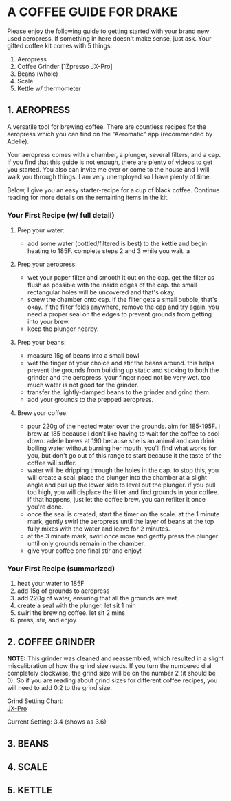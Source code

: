 # A COFFEE GUIDE FOR DRAKE

Please enjoy the following guide to getting started with your brand new used aeropress. If something in here doesn't make sense, just ask. Your gifted coffee kit comes with 5 things:  

1. Aeropress
2. Coffee Grinder [1Zpresso JX-Pro]
3. Beans (whole)
4. Scale
5. Kettle w/ thermometer


## 1. AEROPRESS

A versatile tool for brewing coffee. There are countless recipes for the aeropress which you can find on the "Aeromatic" app (recommended by Adelle).  

Your aeropress comes with a chamber, a plunger, several filters, and a cap. If you find that this guide is not enough, there are plenty of videos to get you started. You also can invite me over or come to the house and I will walk you through things. I am very unemployed so I have plenty of time.  

Below, I give you an easy starter-recipe for a cup of black coffee. Continue reading for more details on the remaining items in the kit.  

### Your First Recipe (w/ full detail)

1. Prep your water:
    - add some water (bottled/filtered is best) to the kettle and begin heating to 185F. complete steps 2 and 3 while you wait. a

2. Prep your aeropress:
    - wet your paper filter and smooth it out on the cap. get the filter as flush as possible with the inside edges of the cap. the small rectangular holes will be uncovered and that's okay.
    - screw the chamber onto cap. if the filter gets a small bubble, that's okay. if the filter folds anywhere, remove the cap and try again. you need a proper seal on the edges to prevent grounds from getting into your brew.
    - keep the plunger nearby.

3. Prep your beans:
    - measure 15g of beans into a small bowl
    - wet the finger of your choice and stir the beans around. this helps prevent the grounds from building up static and sticking to both the grinder and the aeropress. your finger need not be very wet. too much water is not good for the grinder.
    - transfer the lightly-damped beans to the grinder and grind them.
    - add your grounds to the prepped aeropress.

4. Brew your coffee:
    - pour 220g of the heated water over the grounds. aim for 185-195F. i brew at 185 because i don't like having to wait for the coffee to cool down. adelle brews at 190 because she is an animal and can drink boiling water without burning her mouth. you'll find what works for you, but don't go out of this range to start because it the taste of the coffee will suffer.
    - water will be dripping through the holes in the cap. to stop this, you will create a seal. place the plunger into the chamber at a slight angle and pull up the lower side to level out the plunger. if you pull too high, you will displace the filter and find grounds in your coffee. if that happens, just let the coffee brew. you can refilter it once you're done.
    - once the seal is created, start the timer on the scale. at the 1 minute mark, gently swirl the aeropress until the layer of beans at the top fully mixes with the water and leave for 2 minutes.
    - at the 3 minute mark, swirl once more and gently press the plunger until only grounds remain in the chamber.
    - give your coffee one final stir and enjoy!

### Your First Recipe (summarized)

1. heat your water to 185F
2. add 15g of grounds to aeropress
3. add 220g of water, ensuring that all the grounds are wet
4. create a seal with the plunger. let sit 1 min
5. swirl the brewing coffee. let sit 2 mins
6. press, stir, and enjoy 

## 2. COFFEE GRINDER

**NOTE:** This grinder was cleaned and reassembled, which resulted in a slight miscalibration of how the grind size reads. If you turn the numbered dial completely clockwise, the grind size will be on the number 2 (it should be 0). So if you are reading about grind sizes for different coffee recipes, you will need to add 0.2 to the grind size.    

Grind Setting Chart:  
    [JX-Pro](/images/grind-size-chart.png)

Current Setting: 3.4 (shows as 3.6)  


## 3. BEANS


## 4. SCALE


## 5. KETTLE